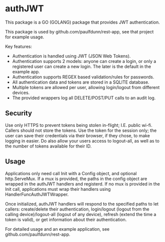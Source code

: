 # authJWT
This package is a GO (GOLANG) package that provides JWT authentication.

This package is used by github.com/paulfdunn/rest-app, see that project for example usage.

Key features:
* Authentication is handled using JWT (JSON Web Tokens).
* Authentication supports 2 models: anyone can create a login, or only a registered user can create a new login. The later is the default in the example app.
* Authentication supports REGEX based validation/rules for passwords.
* All authentication data and tokens are stored in a SQLITE database.
* Multiple tokens are allowed per user, allowing login/logout from different devices.
* The provided wrappers log all DELETE/POST/PUT calls to an audit log.

## Security
Use only HTTPS to prevent tokens being stolen in-flight; I.E. public wi-fi. Callers should not store the tokens. Use the token for the session only; the user can save their credentials via their browser, if they chose, to make logging in easier. Do also allow your users access to logout-all, as well as to the number of tokens available for their ID.

## Usage
Applications only need call Init with a Config object, and optional http.ServeMux. If a mux is provided, the paths in the config object are wrapped in the authJWT handlers and registerd. If no mux is provided in the Init call, applications must wrap their handlers using HandlerFuncAuthJWTWrapper.

Once initialized, authJWT handlers will respond to the specified paths to let callers: create/delete their authentication, login/logout (logout from the calling device)/logout-all (logout of any device), refresh (extend the time a token is valid), or get information about their authentication.

For detailed usage and an example application, see github.com/paulfdunn/rest-app.
